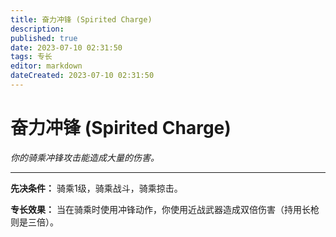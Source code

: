 ```yaml
---
title: 奋力冲锋 (Spirited Charge)
description: 
published: true
date: 2023-07-10 02:31:50
tags: 专长
editor: markdown
dateCreated: 2023-07-10 02:31:50
---
```


# 奋力冲锋 (Spirited Charge)

_你的骑乘冲锋攻击能造成大量的伤害。_

* * *

**先决条件：** 骑乘1级，骑乘战斗，骑乘掠击。

**专长效果：** 当在骑乘时使用冲锋动作，你使用近战武器造成双倍伤害（持用长枪则是三倍）。

